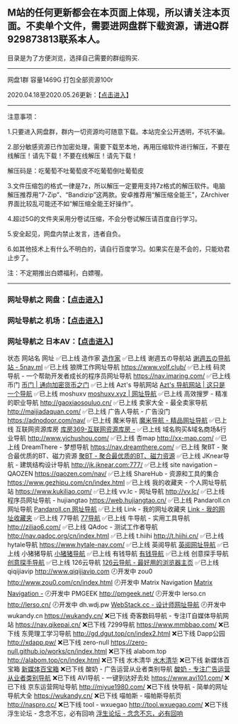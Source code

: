 ## M站的任何更新都会在本页面上体现，所以请关注本页面。不卖单个文件，需要进网盘群下载资源，请进Q群929873813联系本人。

目录是为了方便浏览，选择自己需要的群组购买.

***

网盘1群  容量1469G 打包全部资源100r

2020.04.18至2020.05.26更新：【<a href="https://github.com/huangshanshao/gxml/wiki/2020.04.18%E8%87%B32020.06.05%E6%9B%B4%E6%96%B0" target="_blank">点击进入</a>】

***

注意事项：

1.只要进入网盘群，群内一切资源均可随意下载。本站完全公开透明，不坑不骗。

2.部分敏感资源已作加密处理，需要下载至本地，再用压缩软件进行解压，不要在线解压！请先下载！不要在线解压！请先下载！

解压码是：吃葡萄不吐葡萄皮不吃葡萄倒吐葡萄皮

3.文件压缩包的格式一律是7z，所以解压一定要用支持7z格式的解压软件。电脑解压推荐用“7-Zip”、“Bandizip”这两款。安卓推荐用“解压缩全能王”，ZArchiver界面比较乱可能还不如“解压缩全能王好操作”。

4.超过5G的文件夹采用分卷试压缩，不会分卷试解压请百度自行学习。

5.安全起见，网盘内禁止发言，违者自负。

6.如其他技术上有什么不明白的，请自行百度学习。如果实在是不会的，只能劝君止步了。



注：不定期推出白嫖福利，白嫖喔。

***

### 网址导航之 网盘：【<a href="https://github.com/huangshanshao/mz/wiki/%E7%BD%91%E5%9D%80%E5%AF%BC%E8%88%AA%E4%B9%8B-%E7%BD%91%E7%9B%98" target="_blank">点击进入</a>】

### 网址导航之 机场：【<a href="https://github.com/huangshanshao/mz/wiki/%E7%BD%91%E5%9D%80%E5%AF%BC%E8%88%AA%E4%B9%8B-%E6%9C%BA%E5%9C%BA" target="_blank">点击进入</a>】

### 网址导航之 日本AV：【<a href="https://github.com/huangshanshao/mz/wiki/%E6%97%A5%E6%9C%ACAV%E7%BD%91%E7%AB%99" target="_blank">点击进入</a>】

<thead>
<tr>
<th>状态</th>
<th>网站名</th>
<th>网址</th>
</tr>
</thead>
<tbody>
<tr>
<td><g-emoji class="g-emoji" alias="white_check_mark" fallback-src="https://github.githubassets.com/images/icons/emoji/unicode/2705.png">✅</g-emoji>已上线</td>
<td>造作家</td>
<td><a href="https://www.hitsz.top/" rel="nofollow">造作家</a></td>
</tr>
<tr>
<td><g-emoji class="g-emoji" alias="white_check_mark" fallback-src="https://github.githubassets.com/images/icons/emoji/unicode/2705.png">✅</g-emoji>已上线</td>
<td>谢週五の导航站</td>
<td><a href="https://5nav.ml/" rel="nofollow">谢週五の导航站 - 5nav.ml</a></td>
</tr>
<tr>
<td><g-emoji class="g-emoji" alias="white_check_mark" fallback-src="https://github.githubassets.com/images/icons/emoji/unicode/2705.png">✅</g-emoji>已上线</td>
<td>狼牌工作网址导航</td>
<td><a href="https://www.volf.club/" rel="nofollow">https://www.volf.club/</a></td>
</tr>
<tr>
<td><g-emoji class="g-emoji" alias="white_check_mark" fallback-src="https://github.githubassets.com/images/icons/emoji/unicode/2705.png">✅</g-emoji>已上线</td>
<td>码灵导航 - 一个帮助开发者成长的程序员网址导航</td>
<td><a href="https://nav.imaring.com/" rel="nofollow">https://nav.imaring.com/</a></td>
</tr>
<tr>
<td><g-emoji class="g-emoji" alias="white_check_mark" fallback-src="https://github.githubassets.com/images/icons/emoji/unicode/2705.png">✅</g-emoji>已上线</td>
<td>币门</td>
<td><a href="https://www.bimen.com/" rel="nofollow">币门 | 通向加密货币之门</a></td>
</tr>
<tr>
<td><g-emoji class="g-emoji" alias="white_check_mark" fallback-src="https://github.githubassets.com/images/icons/emoji/unicode/2705.png">✅</g-emoji>已上线</td>
<td>Azt's 导航网站</td>
<td><a href="https://bookmark.cwenyu.net/" rel="nofollow">Azt's 导航网站 | 这只是一个导航</a></td>
</tr>
<tr>
<td><g-emoji class="g-emoji" alias="white_check_mark" fallback-src="https://github.githubassets.com/images/icons/emoji/unicode/2705.png">✅</g-emoji>已上线</td>
<td>moshuxv</td>
<td><a href="https://moshuxv.xyz/" rel="nofollow">moshuxv.xyz | 网址导航</a></td>
</tr>
<tr>
<td><g-emoji class="g-emoji" alias="white_check_mark" fallback-src="https://github.githubassets.com/images/icons/emoji/unicode/2705.png">✅</g-emoji>已上线</td>
<td>高效搜罗 - 精准的职业导航</td>
<td><a href="http://gaoxiaosouluo.cn/" rel="nofollow">http://gaoxiaosouluo.cn/</a></td>
</tr>
<tr>
<td><g-emoji class="g-emoji" alias="white_check_mark" fallback-src="https://github.githubassets.com/images/icons/emoji/unicode/2705.png">✅</g-emoji>已上线</td>
<td>卖家大全 - 最全卖家导航</td>
<td><a href="http://maijiadaquan.com/" rel="nofollow">http://maijiadaquan.com/</a></td>
</tr>
<tr>
<td><g-emoji class="g-emoji" alias="white_check_mark" fallback-src="https://github.githubassets.com/images/icons/emoji/unicode/2705.png">✅</g-emoji>已上线</td>
<td>广告人导航 - 广告没门</td>
<td><a href="https://adnodoor.com/nav/" rel="nofollow">https://adnodoor.com/nav/</a></td>
</tr>
<tr>
<td><g-emoji class="g-emoji" alias="white_check_mark" fallback-src="https://github.githubassets.com/images/icons/emoji/unicode/2705.png">✅</g-emoji>已上线</td>
<td>魔米导航</td>
<td><a href="http://www.nmomi.com/" rel="nofollow">魔米导航 - 精品网址导航</a></td>
</tr>
<tr>
<td><g-emoji class="g-emoji" alias="white_check_mark" fallback-src="https://github.githubassets.com/images/icons/emoji/unicode/2705.png">✅</g-emoji>已上线</td>
<td>互联网资源库房</td>
<td><a href="https://kf369.cn/" rel="nofollow">库房369-互联网资源库房 -</a></td>
</tr>
<tr>
<td><g-emoji class="g-emoji" alias="white_check_mark" fallback-src="https://github.githubassets.com/images/icons/emoji/unicode/2705.png">✅</g-emoji>已上线</td>
<td>域名购买&amp;域名商场&amp;行业导航</td>
<td><a href="http://www.yichushou.com/" rel="nofollow">http://www.yichushou.com/</a></td>
</tr>
<tr>
<td><g-emoji class="g-emoji" alias="white_check_mark" fallback-src="https://github.githubassets.com/images/icons/emoji/unicode/2705.png">✅</g-emoji>已上线</td>
<td>杏map</td>
<td><a href="http://xx-map.com/" rel="nofollow">http://xx-map.com/</a></td>
</tr>
<tr>
<td><g-emoji class="g-emoji" alias="white_check_mark" fallback-src="https://github.githubassets.com/images/icons/emoji/unicode/2705.png">✅</g-emoji>已上线</td>
<td>DreamThere - 梦想导航</td>
<td><a href="https://nav.dreamthere.com/" rel="nofollow">https://nav.dreamthere.com/</a></td>
</tr>
<tr>
<td><g-emoji class="g-emoji" alias="white_check_mark" fallback-src="https://github.githubassets.com/images/icons/emoji/unicode/2705.png">✅</g-emoji>已上线</td>
<td>聚BT - 聚合最优质的BT、磁力资源</td>
<td><a href="https://www.jubt.net/cn/index.html" rel="nofollow">聚BT - 聚合最优质的BT、磁力资源</a></td>
</tr>
<tr>
<td><g-emoji class="g-emoji" alias="white_check_mark" fallback-src="https://github.githubassets.com/images/icons/emoji/unicode/2705.png">✅</g-emoji>已上线</td>
<td>JKnear导航 - 建筑结构设计导航</td>
<td><a href="http://jk.jknear.com:777/" rel="nofollow">http://jk.jknear.com:777/</a></td>
</tr>
<tr>
<td><g-emoji class="g-emoji" alias="white_check_mark" fallback-src="https://github.githubassets.com/images/icons/emoji/unicode/2705.png">✅</g-emoji>已上线</td>
<td>site navigation – QAOZEN</td>
<td><a href="https://qaozen.com/nav/" rel="nofollow">https://qaozen.com/nav/</a></td>
</tr>
<tr>
<td><g-emoji class="g-emoji" alias="white_check_mark" fallback-src="https://github.githubassets.com/images/icons/emoji/unicode/2705.png">✅</g-emoji>已上线</td>
<td>ShareHub - 资源和工具的集合</td>
<td><a href="https://www.gezhipu.com/cn/index.html" rel="nofollow">https://www.gezhipu.com/cn/index.html</a></td>
</tr>
<tr>
<td><g-emoji class="g-emoji" alias="white_check_mark" fallback-src="https://github.githubassets.com/images/icons/emoji/unicode/2705.png">✅</g-emoji>已上线</td>
<td>我的收藏夹 - 个人网址导航站</td>
<td><a href="https://www.kukiliao.com/" rel="nofollow">https://www.kukiliao.com/</a></td>
</tr>
<tr>
<td><g-emoji class="g-emoji" alias="white_check_mark" fallback-src="https://github.githubassets.com/images/icons/emoji/unicode/2705.png">✅</g-emoji>已上线</td>
<td>vv.lc - 网址导航</td>
<td><a href="http://vv.lc/" rel="nofollow">http://vv.lc/</a></td>
</tr>
<tr>
<td><g-emoji class="g-emoji" alias="white_check_mark" fallback-src="https://github.githubassets.com/images/icons/emoji/unicode/2705.png">✅</g-emoji>已上线</td>
<td>程序员网址导航 - hujiangtao</td>
<td><a href="https://web.hujiangtao.cn/" rel="nofollow">https://web.hujiangtao.cn/</a></td>
</tr>
<tr>
<td><g-emoji class="g-emoji" alias="white_check_mark" fallback-src="https://github.githubassets.com/images/icons/emoji/unicode/2705.png">✅</g-emoji>已上线</td>
<td>Pandaroll.cn 网址导航</td>
<td><a href="http://pandaroll.cn/cn/index.html" rel="nofollow">Pandaroll.cn 网址导航</a></td>
</tr>
<tr>
<td><g-emoji class="g-emoji" alias="white_check_mark" fallback-src="https://github.githubassets.com/images/icons/emoji/unicode/2705.png">✅</g-emoji>已上线</td>
<td>Link - 我的网址收藏夹</td>
<td><a href="https://link.jianrry.com" rel="nofollow">Link - 我的网址收藏夹</a></td>
</tr>
<tr>
<td><g-emoji class="g-emoji" alias="white_check_mark" fallback-src="https://github.githubassets.com/images/icons/emoji/unicode/2705.png">✅</g-emoji>已上线</td>
<td>77导航</td>
<td><a href="https://nav.dig77.com/" rel="nofollow">77导航</a></td>
</tr>
<tr>
<td><g-emoji class="g-emoji" alias="white_check_mark" fallback-src="https://github.githubassets.com/images/icons/emoji/unicode/2705.png">✅</g-emoji>已上线</td>
<td>牛导航 - 实用工具导航</td>
<td><a href="http://ziliao6.com/" rel="nofollow">http://ziliao6.com/</a></td>
</tr>
<tr>
<td><g-emoji class="g-emoji" alias="white_check_mark" fallback-src="https://github.githubassets.com/images/icons/emoji/unicode/2705.png">✅</g-emoji>已上线</td>
<td>QAdoc - 测试工作者导航</td>
<td><a href="http://nav.qadoc.org/cn/index.html" rel="nofollow">http://nav.qadoc.org/cn/index.html</a></td>
</tr>
<tr>
<td><g-emoji class="g-emoji" alias="white_check_mark" fallback-src="https://github.githubassets.com/images/icons/emoji/unicode/2705.png">✅</g-emoji>已上线</td>
<td>t.hiihi</td>
<td><a href="http://t.hiihi.cn/" rel="nofollow">http://t.hiihi.cn/</a></td>
</tr>
<tr>
<td><g-emoji class="g-emoji" alias="white_check_mark" fallback-src="https://github.githubassets.com/images/icons/emoji/unicode/2705.png">✅</g-emoji>已上线</td>
<td>hytale导航</td>
<td><a href="https://www.hytale-nav.com/" rel="nofollow">https://www.hytale-nav.com/</a></td>
</tr>
<tr>
<td><g-emoji class="g-emoji" alias="white_check_mark" fallback-src="https://github.githubassets.com/images/icons/emoji/unicode/2705.png">✅</g-emoji>已上线</td>
<td>英阅导航</td>
<td><a href="http://enreading.ishare20.net/" rel="nofollow">英阅网址导航</a></td>
</tr>
<tr>
<td><g-emoji class="g-emoji" alias="white_check_mark" fallback-src="https://github.githubassets.com/images/icons/emoji/unicode/2705.png">✅</g-emoji>已上线</td>
<td>小猪猪导航</td>
<td><a href="http://xzz11.xyz/cn/index.html" rel="nofollow">小猪猪导航</a></td>
</tr>
<tr>
<td><g-emoji class="g-emoji" alias="white_check_mark" fallback-src="https://github.githubassets.com/images/icons/emoji/unicode/2705.png">✅</g-emoji>已上线</td>
<td>有钱导航</td>
<td><a href="http://www.youqiandaohang.com/" rel="nofollow">有钱导航</a></td>
</tr>
<tr>
<td><g-emoji class="g-emoji" alias="white_check_mark" fallback-src="https://github.githubassets.com/images/icons/emoji/unicode/2705.png">✅</g-emoji>已上线</td>
<td>创意探手导航</td>
<td><a href="http://tans119.com/" rel="nofollow">创意探手导航</a></td>
</tr>
<tr>
<td><g-emoji class="g-emoji" alias="white_check_mark" fallback-src="https://github.githubassets.com/images/icons/emoji/unicode/2705.png">✅</g-emoji>已上线</td>
<td>126云导航</td>
<td><a href="http://www.126yun.cn//" rel="nofollow">126云导航 - 最好用的浏览器主页</a></td>
</tr>
<tr>
<td><g-emoji class="g-emoji" alias="white_check_mark" fallback-src="https://github.githubassets.com/images/icons/emoji/unicode/2705.png">✅</g-emoji>已上线</td>
<td>qiqijiavip</td>
<td><a href="http://www.qiqijiavip.com" rel="nofollow">http://www.qiqijiavip.com</a></td>
</tr>
<tr>
<td><g-emoji class="g-emoji" alias="clock8" fallback-src="https://github.githubassets.com/images/icons/emoji/unicode/1f557.png">🕗</g-emoji>开发中</td>
<td>zou0</td>
<td><a href="http://www.zou0.com/cn/index.html" rel="nofollow">http://www.zou0.com/cn/index.html</a></td>
</tr>
<tr>
<td><g-emoji class="g-emoji" alias="clock8" fallback-src="https://github.githubassets.com/images/icons/emoji/unicode/1f557.png">🕗</g-emoji>开发中</td>
<td>Matrix Navigation</td>
<td><a href="https://navi.sh-oo.com/" rel="nofollow">Matrix Navigation -</a></td>
</tr>
<tr>
<td><g-emoji class="g-emoji" alias="clock8" fallback-src="https://github.githubassets.com/images/icons/emoji/unicode/1f557.png">🕗</g-emoji>开发中</td>
<td>PMGEEK</td>
<td><a href="http://pmgeek.net/" rel="nofollow">http://pmgeek.net/</a></td>
</tr>
<tr>
<td><g-emoji class="g-emoji" alias="clock8" fallback-src="https://github.githubassets.com/images/icons/emoji/unicode/1f557.png">🕗</g-emoji>开发中</td>
<td>lerso.cn</td>
<td><a href="http://lerso.cn/" rel="nofollow">http://lerso.cn/</a></td>
</tr>
<tr>
<td><g-emoji class="g-emoji" alias="clock8" fallback-src="https://github.githubassets.com/images/icons/emoji/unicode/1f557.png">🕗</g-emoji>开发中</td>
<td>dh.wdj.pw</td>
<td><a href="https://dh.wdj.pw/cn/index.html" rel="nofollow">WebStack.cc - 设计师网址导航</a></td>
</tr>
<tr>
<td><g-emoji class="g-emoji" alias="clock8" fallback-src="https://github.githubassets.com/images/icons/emoji/unicode/1f557.png">🕗</g-emoji>开发中</td>
<td>wukandy.cn</td>
<td><a href="https://wukandy.cn/" rel="nofollow">https://wukandy.cn/</a></td>
</tr>
<tr>
<td><g-emoji class="g-emoji" alias="x" fallback-src="https://github.githubassets.com/images/icons/emoji/unicode/274c.png">❌</g-emoji>已下线</td>
<td>奇客数码导航 - 专注IT自媒体导航网站</td>
<td><a href="https://nav.qikepai.cn/" rel="nofollow">https://nav.qikepai.cn/</a></td>
</tr>
<tr>
<td><g-emoji class="g-emoji" alias="x" fallback-src="https://github.githubassets.com/images/icons/emoji/unicode/274c.png">❌</g-emoji>已下线</td>
<td>7299导航</td>
<td><a href="https://www.mmbbao.com/" rel="nofollow">https://www.mmbbao.com/</a></td>
</tr>
<tr>
<td><g-emoji class="g-emoji" alias="x" fallback-src="https://github.githubassets.com/images/icons/emoji/unicode/274c.png">❌</g-emoji>已下线</td>
<td>东莞理工学习导航</td>
<td><a href="http://gd.dgut.top/cn/index2.html" rel="nofollow">http://gd.dgut.top/cn/index2.html</a></td>
</tr>
<tr>
<td><g-emoji class="g-emoji" alias="x" fallback-src="https://github.githubassets.com/images/icons/emoji/unicode/274c.png">❌</g-emoji>已下线</td>
<td>Dapp公园</td>
<td><a href="http://xdapp.pw/" rel="nofollow">http://xdapp.pw/</a></td>
</tr>
<tr>
<td><g-emoji class="g-emoji" alias="x" fallback-src="https://github.githubassets.com/images/icons/emoji/unicode/274c.png">❌</g-emoji>已下线</td>
<td>zero-null</td>
<td><a href="https://zero-null.github.io/works/cn/index.html" rel="nofollow">https://zero-null.github.io/works/cn/index.html</a></td>
</tr>
<tr>
<td><g-emoji class="g-emoji" alias="x" fallback-src="https://github.githubassets.com/images/icons/emoji/unicode/274c.png">❌</g-emoji>已下线</td>
<td>alabom.top</td>
<td><a href="http://alabom.top/cn/index.html" rel="nofollow">http://alabom.top/cn/index.html</a></td>
</tr>
<tr>
<td><g-emoji class="g-emoji" alias="x" fallback-src="https://github.githubassets.com/images/icons/emoji/unicode/274c.png">❌</g-emoji>已下线</td>
<td>水木清华</td>
<td><a href="https://www.open985.com/" rel="nofollow">水木清华</a></td>
</tr>
<tr>
<td><g-emoji class="g-emoji" alias="x" fallback-src="https://github.githubassets.com/images/icons/emoji/unicode/274c.png">❌</g-emoji>已下线</td>
<td>新媒体百宝箱</td>
<td><a href="https://www.xmtbbx.com/" rel="nofollow">新媒体百宝箱</a></td>
</tr>
<tr>
<td><g-emoji class="g-emoji" alias="x" fallback-src="https://github.githubassets.com/images/icons/emoji/unicode/274c.png">❌</g-emoji>已下线</td>
<td>酸奶 - 广告运营从业者类别导航</td>
<td><a href="http://about.edu233.cn/" rel="nofollow">酸奶 - 专注广告运营从业者类别导航</a></td>
</tr>
<tr>
<td><g-emoji class="g-emoji" alias="x" fallback-src="https://github.githubassets.com/images/icons/emoji/unicode/274c.png">❌</g-emoji>已下线</td>
<td>AVI导航 - 一键到达好去处</td>
<td><a href="https://www.avi101.com/" rel="nofollow">https://www.avi101.com/</a></td>
</tr>
<tr>
<td><g-emoji class="g-emoji" alias="x" fallback-src="https://github.githubassets.com/images/icons/emoji/unicode/274c.png">❌</g-emoji>已下线</td>
<td>京东运营网址导航</td>
<td><a href="http://miyue1980.com/" rel="nofollow">http://miyue1980.com/</a></td>
</tr>
<tr>
<td><g-emoji class="g-emoji" alias="x" fallback-src="https://github.githubassets.com/images/icons/emoji/unicode/274c.png">❌</g-emoji>已下线</td>
<td>快导航 - 简单的网址导航大全</td>
<td><a href="https://wukandy.cn/" rel="nofollow">https://wukandy.cn/</a></td>
</tr>
<tr>
<td><g-emoji class="g-emoji" alias="x" fallback-src="https://github.githubassets.com/images/icons/emoji/unicode/274c.png">❌</g-emoji>已下线</td>
<td>喵帕斯 - 喵帕斯导航页</td>
<td><a href="http://naspro.cc/" rel="nofollow">http://naspro.cc/</a></td>
</tr>
<tr>
<td><g-emoji class="g-emoji" alias="x" fallback-src="https://github.githubassets.com/images/icons/emoji/unicode/274c.png">❌</g-emoji>已下线</td>
<td>tool - wxuegao</td>
<td><a href="http://tool.wxuegao.com/" rel="nofollow">http://tool.wxuegao.com/</a></td>
</tr>
<tr>
<td><g-emoji class="g-emoji" alias="x" fallback-src="https://github.githubassets.com/images/icons/emoji/unicode/274c.png">❌</g-emoji>已下线</td>
<td>浮生论坛 - 念念不忘，必有回响</td>
<td><a href="https://fusfun.club/cn/index.html" rel="nofollow">浮生论坛 - 念念不忘，必有回响</a></td>
</tr>
</tbody>
